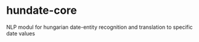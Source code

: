 # hundate-core
NLP modul for hungarian date-entity recognition and translation to specific date values

